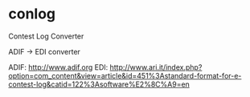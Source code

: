 # conlog
Contest Log Converter

ADIF -> EDI converter

ADIF: http://www.adif.org
EDI: http://www.ari.it/index.php?option=com_content&view=article&id=451%3Astandard-format-for-e-contest-log&catid=122%3Asoftware%E2%8C%A9=en
